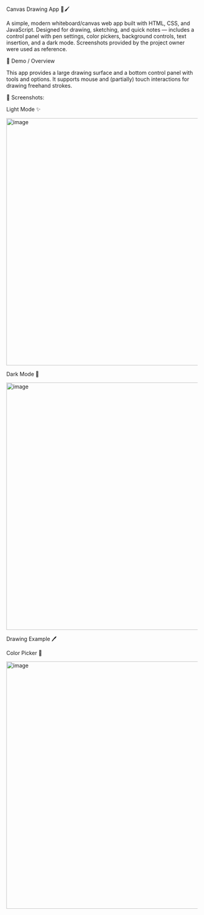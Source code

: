 Canvas Drawing App 🎨🖌️

A simple, modern whiteboard/canvas web app built with HTML, CSS, and JavaScript. Designed for drawing, sketching, and quick notes — includes a control panel with pen settings, color pickers, background controls, text insertion, and a dark mode. Screenshots provided by the project owner were used as reference.

🚀 Demo / Overview

This app provides a large drawing surface and a bottom control panel with tools and options. It supports mouse and (partially) touch interactions for drawing freehand strokes.

📸 Screenshots:

Light Mode ✨

<img width="650" height="650" alt="image" src="https://github.com/user-attachments/assets/b9075a38-f7df-4927-8bd6-4fd4fa414bba" />



Dark Mode 🌙



<img width="650" height="650" alt="image" src="https://github.com/user-attachments/assets/0396c56b-bd1c-46f1-a337-2d1af5050408" />


Drawing Example 🖊️





Color Picker 🎨

<img width="650" height="650" alt="image" src="https://github.com/user-attachments/assets/023a64f6-c9f8-4fb4-a879-d838f5b7a76c" />

